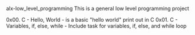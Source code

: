 alx-low_level_programming
This  is a general low level programming project

0x00. C - Hello, World - is a basic "hello world" print out in C
0x01. C - Variables, if, else, while - Include task for variables, if, else, and while loop
